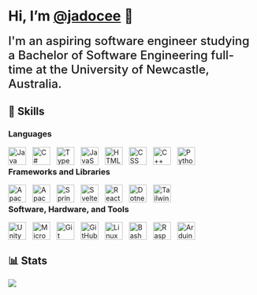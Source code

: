 # Hi, I’m [@jadocee](https://github.com/jadocee) 👋

<span style="font-size:1.5rem;font-weight:500;">
I'm an aspiring software engineer studying a Bachelor of Software Engineering full-time at the University of Newcastle, Australia.
</span>

## 🚀 Skills

### Languages

[<img align="left" alt="Java" width="36px" height="auto" style="padding-right:10px;" src="https://cdn.jsdelivr.net/gh/devicons/devicon/icons/java/java-original.svg" loading="lazy"/>](https://www.java.com/en/)

[<img align="left" alt="C#" width="36px" height="auto" style="padding-right:10px;" src="https://cdn.jsdelivr.net/gh/devicons/devicon/icons/csharp/csharp-plain.svg" loading="lazy"/>](https://docs.microsoft.com/en-us/dotnet/csharp/)

[<img align="left" alt="TypeScript" width="36px" height="auto" style="padding-right:10px;" src="https://cdn.jsdelivr.net/gh/devicons/devicon/icons/typescript/typescript-plain.svg" loading="lazy" />](https://www.typescriptlang.org/)

[<img align="left" alt="JavaScript" width="36px" height="auto" style="padding-right:10px;" src="https://cdn.jsdelivr.net/gh/devicons/devicon/icons/javascript/javascript-plain.svg" loading="lazy" />](https://www.javascript.com/)

[<img align="left" alt="HTML" width="36px" height="auto" style="padding-right:10px;" src="https://cdn.jsdelivr.net/gh/devicons/devicon/icons/html5/html5-plain-wordmark.svg" loading="lazy" />](https://www.w3.org/html/)

[<img align="left" alt="CSS" width="36px" height="auto" style="padding-right:10px;" src="https://cdn.jsdelivr.net/gh/devicons/devicon/icons/css3/css3-plain-wordmark.svg" loading="lazy" />](https://www.w3.org/Style/CSS/Overview.en.html)

[<img align="left" alt="C++" width="36px" height="auto" style="padding-right:10px;" src="https://cdn.jsdelivr.net/gh/devicons/devicon/icons/cplusplus/cplusplus-plain.svg" loading="lazy" />](https://www.cplusplus.com/)

[<img align="left" alt="Python" width="36px" height="auto" style="padding-right:10px;" src="https://cdn.jsdelivr.net/gh/devicons/devicon/icons/python/python-original.svg" loading="lazy" />](https://www.python.org/)

<br />

### Frameworks and Libraries

[<img align="left" alt="Apache Maven" width="36px" height="auto" style="padding-right:10px;" src="https://cdn.jsdelivr.net/gh/devicons/devicon/icons/apache/apache-original.svg" loading="lazy" />](https://maven.apache.org/)

[<img align="left" alt="Apache Tomcat" width="36px" height="auto" style="padding-right:10px;" src="https://cdn.jsdelivr.net/gh/devicons/devicon/icons/tomcat/tomcat-original.svg" loading="lazy" />](https://tomcat.apache.org/)

[<img align="left" alt="Spring" width="36px" height="auto" style="padding-right:10px;" src="https://cdn.jsdelivr.net/gh/devicons/devicon/icons/spring/spring-original.svg" loading="lazy" />](https://spring.io/)

[<img align="left" alt="Svelte" width="36px" height="auto" style="padding-right:10px;" src="https://cdn.jsdelivr.net/gh/devicons/devicon/icons/svelte/svelte-original.svg" loading="lazy" />](https://svelte.dev/)

[<img align="left" alt="React" width="36px" height="auto" style="padding-right:10px;" src="https://cdn.jsdelivr.net/gh/devicons/devicon/icons/react/react-original.svg" loading="lazy" />](https://reactjs.org/)

[<img align="left" alt="Dotnet" width="36px" height="auto" style="padding-right:10px;" src="https://cdn.jsdelivr.net/gh/devicons/devicon/icons/dotnetcore/dotnetcore-original.svg" loading="lazy" />](https://dotnet.microsoft.com/)

[<img align="left" alt="TailwindCSS" width="36px" height="auto" style="padding-right:10px;" src="https://cdn.jsdelivr.net/gh/devicons/devicon/icons/tailwindcss/tailwindcss-plain.svg" loading="lazy" />](https://tailwindcss.com/)

<br />

### Software, Hardware, and Tools

<a href="https://unity.com/">
    <picture>
        <source 
            srcset="./Icons/Unity-dark.svg"
            media="(prefers-color-scheme: dark)"
        />
        <source
            srcset="https://cdn.jsdelivr.net/gh/devicons/devicon/icons/unity/unity-original.svg"
            media="(prefers-color-scheme: light), (prefers-color-scheme: no-preference)"
        />
        <img align="left" alt="Unity" width="36px" height="auto" style="padding-right:10px;" src="https://cdn.jsdelivr.net/gh/devicons/devicon/icons/unity/unity-original.svg" loading="lazy" />
    </picture>
</a>

<a href="https://www.microsoft.com/en-au/sql-server/sql-server-2019#gh-light-mode-only">
    <picture>
        <source 
            srcset="./Icons/mssqlserver-dark.svg"
            media="(prefers-color-scheme: dark)"
        />
        <source
            srcset="https://cdn.jsdelivr.net/gh/devicons/devicon/icons/microsoftsqlserver/microsoftsqlserver-plain.svg"
            media="(prefers-color-scheme: light), (prefers-color-scheme: no-preference)"
        />
        <img align="left" alt="Microsoft SQL Server" width="36px" height="auto" style="padding-right:10px;" src="https://cdn.jsdelivr.net/gh/devicons/devicon/icons/microsoftsqlserver/microsoftsqlserver-plain.svg" loading="lazy" />
    </picture>
</a>

[<img align="left" alt="Git" width="36px" height="auto" style="padding-right:10px;" src="https://cdn.jsdelivr.net/gh/devicons/devicon/icons/git/git-original.svg" />](https://git-scm.com/)

<a href="https://github.com/">
    <picture>
        <source 
            srcset="./Icons/github-dark.svg"
            media="(prefers-color-scheme: dark)"
        />
        <source
            srcset="https://cdn.jsdelivr.net/gh/devicons/devicon/icons/github/github-original.svg"
            media="(prefers-color-scheme: light), (prefers-color-scheme: no-preference)"
        />
        <img align="left" alt="GitHub" width="36px" height="auto" style="padding-right:10px;" src="https://cdn.jsdelivr.net/gh/devicons/devicon/icons/github/github-original.svg" loading="lazy" />
    </picture>
</a>

[<img align="left" alt="Linux" width="36px" height="auto" style="padding-right:10px;" src="https://cdn.jsdelivr.net/gh/devicons/devicon/icons/linux/linux-original.svg" loading="lazy" />](https://www.linux.org/)

<a href="https://www.gnu.org/software/bash/">
    <picture>
        <source 
            srcset="./Icons/bash-dark.svg"
            media="(prefers-color-scheme: dark)"
        />
        <source
            srcset="https://cdn.jsdelivr.net/gh/devicons/devicon/icons/bash/bash-original.svg"
            media="(prefers-color-scheme: light), (prefers-color-scheme: no-preference)"
        />
        <img align="left" alt="Bash" width="36px" height="auto" style="padding-right:10px;" src="https://cdn.jsdelivr.net/gh/devicons/devicon/icons/bash/bash-original.svg" loading="lazy" />
    </picture>
</a>

[<img align="left" alt="Raspberry Pi" width="36px" height="auto" style="padding-right:10px;" src="https://cdn.jsdelivr.net/gh/devicons/devicon/icons/raspberrypi/raspberrypi-original.svg" loading="lazy" />](https://www.raspberrypi.org/)

[<img align="left" alt="Arduino" width="36px" height="auto" style="padding-right:10px;" src="https://cdn.jsdelivr.net/gh/devicons/devicon/icons/arduino/arduino-original.svg" loading="lazy" />](https://www.arduino.cc/)

<br />
<br />

## 📊 Stats

<picture>
    <source 
        srcset="https://github-readme-stats.vercel.app/api?username=jadocee&show_icons=true&count_private=true&theme=dark"
        media="(prefers-color-scheme: dark)"
    />
    <source
        srcset="https://github-readme-stats.vercel.app/api?username=jadocee&show_icons=true&count_private=true&theme=default"
        media="(prefers-color-scheme: light), (prefers-color-scheme: no-preference)"
    />
    <img src="https://github-readme-stats.vercel.app/api?username=jadocee&show_icons=true&count_private=true" loading="lazy"/>
</picture>

<!-- Icons: https://devicon.dev/ -->

